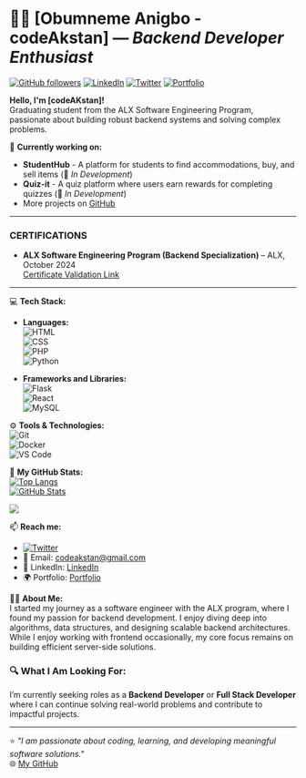 # 👨‍💻 **[Obumneme Anigbo - codeAkstan]** — _Backend Developer Enthusiast_

[![GitHub followers](https://img.shields.io/github/followers/codeAKstan?label=Follow%20me&style=social)](https://github.com/codeAKstan)
[![LinkedIn](https://img.shields.io/badge/-LinkedIn-blue?style=flat-square&logo=Linkedin&logoColor=white&link=https://www.linkedin.com/in/codeAKstan)](https://www.linkedin.com/in/codeAKstan)
[![Twitter](https://img.shields.io/badge/-Twitter-1DA1F2?style=flat&logo=Twitter&logoColor=white)](https://x.com/codeakstan)
[![Portfolio](https://img.shields.io/badge/Portfolio-Visit-yellowgreen)](https://codeakstan.github.io/)
  
**Hello, I'm [codeAKstan]!**  
Graduating student from the ALX Software Engineering Program, passionate about building robust backend systems and solving complex problems.  
  
🌱 **Currently working on:**  
- **StudentHub** - A platform for students to find accommodations, buy, and sell items (🚧 _In Development_)  
- **Quiz-it** - A quiz platform where users earn rewards for completing quizzes  (🚧 _In Development_)
- More projects on [GitHub](https://github.com/codeAKstan?tab=repositories)

---
  ### **CERTIFICATIONS**  
- **ALX Software Engineering Program (Backend Specialization)** – ALX, October 2024  
  [Certificate Validation Link](https://intranet.alxswe.com/certificates/EzrMcSJBYm)

---
  
💻 **Tech Stack:**  
- **Languages:**  
  ![HTML](https://img.shields.io/badge/HTML-E34F26?style=flat-square&logo=html5&logoColor=white)  
  ![CSS](https://img.shields.io/badge/CSS-1572B6?style=flat-square&logo=css3&logoColor=white)  
  ![PHP](https://img.shields.io/badge/PHP-777BB4?style=flat-square&logo=php&logoColor=white)  
  ![Python](https://img.shields.io/badge/Python-3776AB?style=flat-square&logo=python&logoColor=white)
  
- **Frameworks and Libraries:**  
  ![Flask](https://img.shields.io/badge/Flask-000000?style=flat-square&logo=flask&logoColor=white)  
  ![React](https://img.shields.io/badge/React-20232A?style=flat-square&logo=react&logoColor=61DAFB)  
  ![MySQL](https://img.shields.io/badge/MySQL-4479A1?style=flat-square&logo=mysql&logoColor=white)
  
⚙️ **Tools & Technologies:**  
  ![Git](https://img.shields.io/badge/Git-F05032?style=flat-square&logo=git&logoColor=white)  
  ![Docker](https://img.shields.io/badge/Docker-2496ED?style=flat-square&logo=docker&logoColor=white)  
  ![VS Code](https://img.shields.io/badge/VS%20Code-0078D4?style=flat-square&logo=visual-studio-code&logoColor=white)

🌟 **My GitHub Stats:**  
[![Top Langs](https://github-readme-stats.vercel.app/api/top-langs/?username=codeAKstan&layout=compact&theme=dark)](https://github.com/codeAKstan)  
[![GitHub Stats](https://github-readme-stats.vercel.app/api?username=codeAKstan&show_icons=true&theme=dark)](https://github.com/codeAKstan)

<a href="https://github.com/codeAKstan">
<img src="https://github-readme-streak-stats.herokuapp.com/?user=codeAKstan&stroke=ffffff&background=1c1917&ring=0891b2&fire=0891b2&currStreakNum=ffffff&currStreakLabel=0891b2&sideNums=ffffff&sideLabels=ffffff&dates=ffffff&hide_border=true" /></a>

📫 **Reach me:**  
- [![Twitter](https://img.shields.io/badge/-Twitter-1DA1F2?style=flat&logo=Twitter&logoColor=white)](https://x.com/codeakstan)
- 📧 Email: [codeakstan@gmail.com](mailto:codeakstan@gmail.com)  
- 💼 LinkedIn: [LinkedIn](https://linkedin.com/in/codeAKstan)  
- 🌍 Portfolio: [Portfolio](https://codeakstan.github.io/)

👨‍🎓 **About Me:**  
I started my journey as a software engineer with the ALX program, where I found my passion for backend development. I enjoy diving deep into algorithms, data structures, and designing scalable backend architectures. While I enjoy working with frontend occasionally, my core focus remains on building efficient server-side solutions.

### 🔍 **What I Am Looking For:**
I’m currently seeking roles as a **Backend Developer** or **Full Stack Developer** where I can continue solving real-world problems and contribute to impactful projects.

---

⭐ _"I am passionate about coding, learning, and developing meaningful software solutions."_  
🌐 [My GitHub](https://github.com/codeAKstan)
